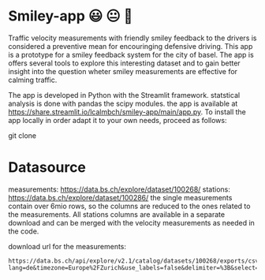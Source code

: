 # Smiley-app 😃 😐 🤬
Traffic velocity measurements with friendly smiley feedback to the drivers is considered a preventive mean for encouringing defensive driving. This app is a prototype for a smiley feedback system for the city of basel. The app is offers several tools to explore this interesting dataset and to gain better insight into the question wheter smiley measurements are effective for calming traffic. 

The app is developed in Python with the Streamlit framework. statstical analysis is done with pandas the scipy modules. the app is available at https://share.streamlit.io/lcalmbch/smiley-app/main/app.py. 
To install the app locally in order adapt it to your own needs, proceed as follows:

git clone 



# Datasource
measurements: https://data.bs.ch/explore/dataset/100268/
stations: https://data.bs.ch/explore/dataset/100286/
the single measurements contain over 6mio rows, so the columns are reduced to the ones related to the measurements. All stations columns are available in a separate download and can be merged with the velocity measurements as needed in the code.

download url for the measurements:
```
https://data.bs.ch/api/explore/v2.1/catalog/datasets/100268/exports/csv?lang=de&timezone=Europe%2FZurich&use_labels=false&delimiter=%3B&select=zyklus,phase,id_standort,messung_datum,messung_zeit,v_einfahrt,v_ausfahrt,v_delta,geschwindigkeit&where=messung_jahr=2023
```